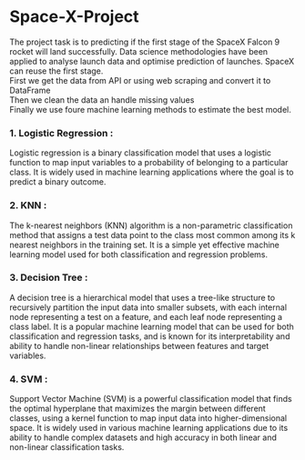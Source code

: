 # Space-X-Project

The project task is to predicting if the first stage of the SpaceX Falcon 9 rocket will land successfully. Data science methodologies have been applied to analyse launch data and optimise prediction of launches. SpaceX can reuse the first stage.
<br/>
First we get the data from API or using web scraping and convert it to <bold>DataFrame</bold>
<br/>
Then we clean the data an handle missing values 
</br>
Finally we use foure machine learning methods to estimate the best model.

<h3>1. Logistic Regression :</h3>Logistic regression is a binary classification model that uses a logistic function to map input variables to a probability of belonging to a particular class. It is widely used in machine learning applications where the goal is to predict a binary outcome.
<br/>
<h3>2. KNN :</h3>The k-nearest neighbors (KNN) algorithm is a non-parametric classification method that assigns a test data point to the class most common among its k nearest neighbors in the training set. It is a simple yet effective machine learning model used for both classification and regression problems.
<br/>
<h3>3. Decision Tree :</h3>A decision tree is a hierarchical model that uses a tree-like structure to recursively partition the input data into smaller subsets, with each internal node representing a test on a feature, and each leaf node representing a class label. It is a popular machine learning model that can be used for both classification and regression tasks, and is known for its interpretability and ability to handle non-linear relationships between features and target variables.
<br/>
<h3>4. SVM :</h3>Support Vector Machine (SVM) is a powerful classification model that finds the optimal hyperplane that maximizes the margin between different classes, using a kernel function to map input data into higher-dimensional space. It is widely used in various machine learning applications due to its ability to handle complex datasets and high accuracy in both linear and non-linear classification tasks.
